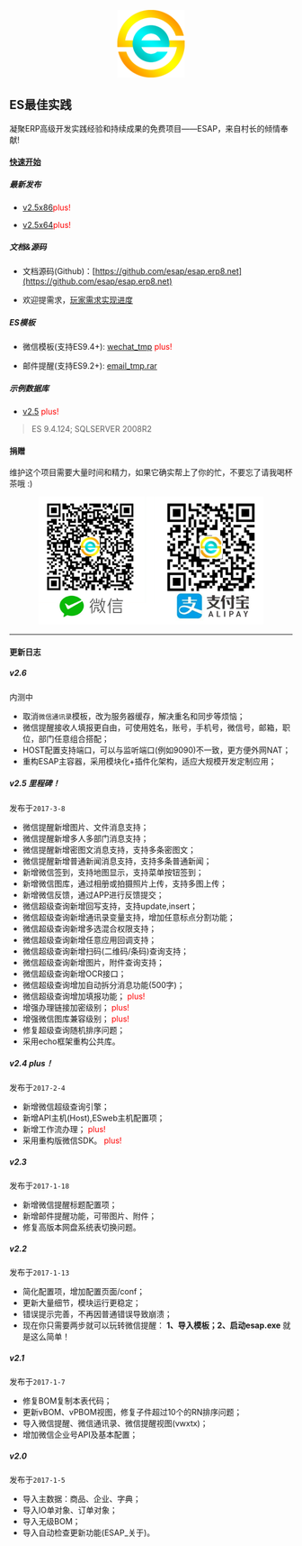 <p align="center">
  <img src="./img/logo.png" width="120">
</p>

## ES最佳实践
凝聚ERP高级开发实践经验和持续成果的免费项目——ESAP，来自村长的倾情奉献!

#### [快速开始](s1.md)

##### 最新发布

* <a href="./build/esap2.5x86.rar" target="_blank">v2.5x86</a><span style="color:red">plus!</span>

* <a href="./build/esap2.5x64.rar" target="_blank">v2.5x64</a><span style="color:red">plus!</span>

##### 文档&源码

* 文档源码(Github)：[https://github.com/esap/esap.erp8.net](https://github.com/esap/esap.erp8.net) 

* 欢迎提需求，[玩家需求实现进度](ref.md)

##### ES模板

* 微信模板(支持ES9.4+): <a href="./db/wechat_tmp.rar" target="_blank">wechat_tmp</a> <span style="color:red">plus!</span>

* 邮件提醒(支持ES9.2+): <a href="./db/email_tmp.rar" target="_blank">email_tmp.rar</a> 

##### 示例数据库

* <a href="./db/esap2.0.rar" target="_blank">v2.5</a> <span style="color:red">plus!</span>

> ES 9.4.124; SQLSERVER 2008R2

#### 捐赠
维护这个项目需要大量时间和精力，如果它确实帮上了你的忙，不要忘了请我喝杯茶哦 :)

<p align="center">
  <img src="./img/esap_pay.png" width="400">
</p>

<hr />

#### 更新日志

##### v2.6
内测中

* 取消`微信通讯录`模板，改为服务器缓存，解决重名和同步等烦恼；
* 微信提醒接收人填报更自由，可使用姓名，账号，手机号，微信号，邮箱，职位，部门任意组合搭配；
* HOST配置支持端口，可以与监听端口(例如9090)不一致，更方便外网NAT；
* 重构ESAP主容器，采用模块化+插件化架构，适应大规模开发定制应用；

##### v2.5 里程碑！
发布于`2017-3-8`

* 微信提醒新增图片、文件消息支持；
* 微信提醒新增多人多部门消息支持；
* 微信提醒新增密图文消息支持，支持多条密图文；
* 微信提醒新增普通新闻消息支持，支持多条普通新闻；
* 新增微信签到，支持地图显示，支持菜单按钮签到；
* 新增微信图库，通过相册或拍摄照片上传，支持多图上传；
* 新增微信反馈，通过APP进行反馈提交；
* 微信超级查询新增回写支持，支持update,insert；
* 微信超级查询新增通讯录变量支持，增加任意标点分割功能；
* 微信超级查询新增多选混合权限支持；
* 微信超级查询新增任意应用回调支持；
* 微信超级查询新增扫码(二维码/条码)查询支持；
* 微信超级查询新增图片，附件查询支持；
* 微信超级查询新增OCR接口；
* 微信超级查询增加自动拆分消息功能(500字)；
* 微信超级查询增加填报功能； <span style="color:red">plus!</span>
* 增强办理链接加密级别； <span style="color:red">plus!</span>
* 增强微信图库兼容级别； <span style="color:red">plus!</span>
* 修复超级查询随机排序问题；
* 采用echo框架重构公共库。

##### v2.4 plus！
发布于`2017-2-4`

* 新增微信超级查询引擎；
* 新增API主机(Host),ESweb主机配置项；
* 新增工作流办理； <span style="color:red">plus!</span>
* 采用重构版微信SDK。 <span style="color:red">plus!</span>

##### v2.3
发布于`2017-1-18`

* 新增微信提醒标题配置项；  
* 新增邮件提醒功能，可带图片、附件；  
* 修复高版本网盘系统表切换问题。

##### v2.2
发布于`2017-1-13`

* 简化配置项，增加配置页面/conf；  
* 更新大量细节，模块运行更稳定；
* 错误提示完善，不再因普通错误导致崩溃；  
* 现在你只需要两步就可以玩转微信提醒： **1、导入模板；2、启动esap.exe** 就是这么简单！

##### v2.1
发布于`2017-1-7`

* 修复BOM复制本表代码；  
* 更新vBOM、vPBOM视图，修复子件超过10个的RN排序问题；  
* 导入微信提醒、微信通讯录、微信提醒视图(vwxtx)；    
* 增加微信企业号API及基本配置； 

##### v2.0 
发布于`2017-1-5`

* 导入主数据：商品、企业、字典；  
* 导入IO单对象、订单对象；  
* 导入无级BOM；  
* 导入自动检查更新功能(ESAP_关于)。
